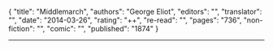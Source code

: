 {
"title": "Middlemarch",
"authors": "George Eliot",
"editors": "",
"translator": "",
"date": "2014-03-26",
"rating": "++",
"re-read": "",
"pages": "736",
"non-fiction": "",
"comic": "",
"published": "1874"
}

---
